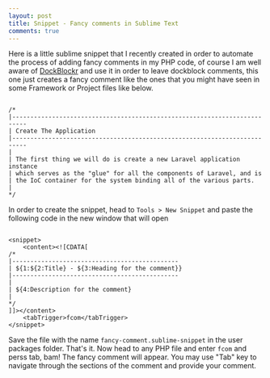```yaml
---
layout: post
title: Snippet - Fancy comments in Sublime Text
comments: true
---
```


Here is a little sublime snippet that I recently created in order to automate the process of adding fancy comments in my PHP code, of course I am well aware of [DockBlockr](https://packagecontrol.io/packages/DocBlockr) and use it in order to leave dockblock comments, this one just creates a fancy comment like the ones that you might have seen in some Framework or Project files like below.

<pre><code class="php">
/*
|--------------------------------------------------------------------------
| Create The Application
|--------------------------------------------------------------------------
|
| The first thing we will do is create a new Laravel application instance
| which serves as the "glue" for all the components of Laravel, and is
| the IoC container for the system binding all of the various parts.
|
*/
</code></pre>

In order to create the snippet, head to `Tools > New Snippet` and paste the following code in the new window that will open

<pre><code class="xml">
&lt;snippet&gt;
	&lt;content&gt;&lt;![CDATA[
/*
|----------------------------------------------
| ${1:${2:Title} - ${3:Heading for the comment}}
|----------------------------------------------
|
| ${4:Description for the comment}
|
*/
]]&gt;&lt;/content&gt;
	&lt;tabTrigger&gt;fcom&lt;/tabTrigger&gt;
&lt;/snippet&gt;
</code></pre>

Save the file with the name `fancy-comment.sublime-snippet` in the user packages folder. That's it. Now head to any PHP file and enter `fcom` and perss tab, bam! The fancy comment will appear. You may use "Tab" key to navigate through the sections of the comment and provide your comment.

